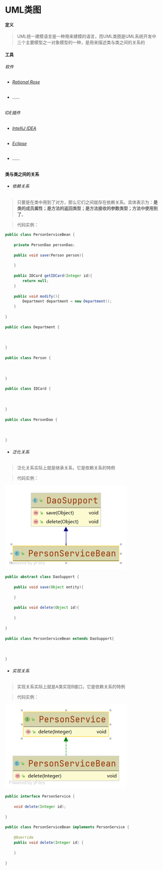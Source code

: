 # UML类图

#### 定义

>UML统一建模语言是一种用来建模的语言，而UML类图是UML系统开发中三个主要模型之一对象模型的一种，是用来描述类与类之间的关系的

#### 工具

###### 软件

* ###### [Rational Rose](https://www.ibm.com/support/pages/ibm-rational-rose-enterprise-7004-ifix001)

* ###### ......

###### IDE插件

* ###### [IntelliJ IDEA](tool/IDEA.md)

* ###### [Eclipse](tool/Eclipse.md)

* ###### ......

#### 类与类之间的关系

* ###### 依赖关系

>只要是在类中用到了对方，那么它们之间就存在依赖关系。具体表示为：**是类的成员属性；是方法的返回类型；是方法接收的参数类型；方法中使用到了**。

>代码实例：

```java
public class PersonServiceBean {

    private PersonDao personDao;

    public void save(Person person){

    }

    public IDCard getIDCard(Integer id){
        return null;
    }

    public void modify(){
        Department department = new Department();
    }

}

public class Department {



}

public class Person {



}

public class IDCard {



}

public class PersonDao {



}
```

* ###### 泛化关系

>泛化关系实际上就是继承关系，它是依赖关系的特例

>代码实例：

![generalization.png](../../img/uml/generalization.png)

```java
public abstract class DaoSupport {

    public void save(Object entity){

    }

    public void delete(Object id){

    }

}

public class PersonServiceBean extends DaoSupport{



}
```

* ###### 实现关系

>实现关系实际上就是A类实现B接口，它是依赖关系的特例

>代码实例：

![realization.png](../../img/uml/realization.png)

```java
public interface PersonService {

    void delete(Integer id);

}

public class PersonServiceBean implements PersonService {

    @Override
    public void delete(Integer id) {

    }

}
```
